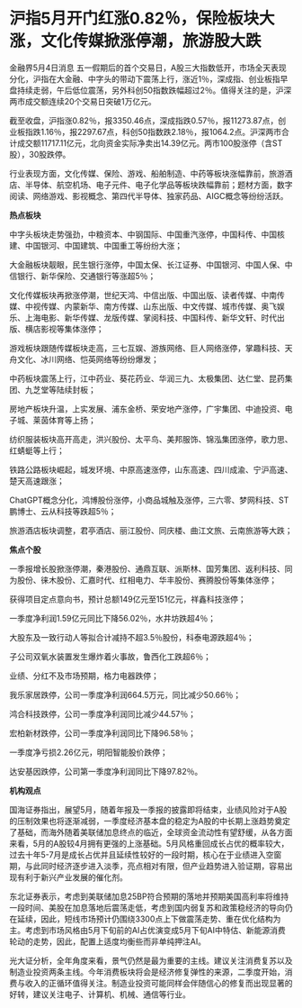 # 沪指5月开门红涨0.82％，保险板块大涨，文化传媒掀涨停潮，旅游股大跌

金融界5月4日消息
五一假期后的首个交易日，A股三大指数低开，市场全天表现分化，沪指在大金融、中字头的带动下震荡上行，涨近1％，深成指、创业板指早盘持续走弱，午后低位震荡，另外科创50指数跌幅超过2％。值得关注的是，沪深两市成交额连续20个交易日突破1万亿元。

截至收盘，沪指涨0.82％，报3350.46点，深成指跌0.57％，报11273.87点，创业板指跌1.16％，报2297.67点，科创50指数跌2.18％，报1064.2点。沪深两市合计成交额11717.11亿元，北向资金实际净卖出14.39亿元。两市100股涨停（含ST股），30股跌停。

行业表现方面，文化传媒、保险、游戏、船舶制造、中药等板块涨幅靠前，旅游酒店、半导体、航空机场、电子元件、电子化学品等板块跌幅靠前；题材方面，数字阅读、网络游戏、影视概念、第四代半导体、独家药品、AIGC概念等纷纷活跃。

**热点板块**

中字头板块走势强劲，中粮资本、中钢国际、中国重汽涨停，中国科传、中国核建、中国银河、中国建筑、中国重工等纷纷大涨；

大金融板块靓眼，民生银行涨停，中国太保、长江证券、中国银河、中国人保、中信银行、新华保险、交通银行等涨超5％；

文化传媒板块再掀涨停潮，世纪天鸿、中信出版、中国出版、读者传媒、中南传媒、中视传媒、内蒙新华、南方传媒、山东出版、中文传媒、城市传媒、奥飞娱乐、上海电影、新华传媒、龙版传媒、掌阅科技、中国科传、新华文轩、时代出版、横店影视等集体涨停；

游戏板块跟随传媒板块走高，三七互娱、游族网络、巨人网络涨停，掌趣科技、天舟文化、冰川网络、恺英网络等纷纷爆发；

中药板块震荡上行，江中药业、葵花药业、华润三九、太极集团、达仁堂、昆药集团、九芝堂等陆续封板；

房地产板块升温，上实发展、浦东金桥、荣安地产涨停，广宇集团、中迪投资、电子城、莱茵体育等上扬；

纺织服装板块高开高走，洪兴股份、太平鸟、美邦服饰、锦泓集团涨停，歌力思、红蜻蜓等上行；

铁路公路板块崛起，城发环境、中原高速涨停，山东高速、四川成渝、宁沪高速、楚天高速跟涨；

ChatGPT概念分化，鸿博股份涨停，小商品城触及涨停，三六零、梦网科技、ST鹏博士、云从科技等跌超5％；

旅游酒店板块调整，君亭酒店、丽江股份、同庆楼、曲江文旅、云南旅游等大跌；

**焦点个股**

一季报增长股掀涨停潮，秦港股份、通鼎互联、派斯林、国芳集团、返利科技、同为股份、徕木股份、汇嘉时代、红相电力、华丰股份、赛腾股份等集体涨停；

获得项目定点意向书，预计总额149亿元至151亿元，祥鑫科技涨停；

一季度净利润1.59亿元同比下降56.02％，水井坊跌超4％；

大股东及一致行动人等拟合计减持不超3.5％股份，科泰电源跌超4％；

子公司双氧水装置发生爆炸着火事故，鲁西化工跌超6％；

业绩、分红不及市场预期，格力电器跌停；

我乐家居跌停，公司一季度净利润664.5万元，同比减少50.66％；

鸿合科技跌停，公司一季度净利润同比减少44.57％；

宏柏新材跌停，公司一季度净利润同比下降96.58％；

一季度净亏损2.26亿元，明阳智能股价跌停；

达安基因跌停，公司第一季度净利润同比下降97.82％。

**机构观点**

国海证券指出，展望5月，随着年报及一季报的披露即将结束，业绩风险对于A股的压制效果也将逐渐减弱，一季度经济基本盘的稳定为A股的中长期上涨趋势奠定了基础，而海外随着美联储加息终点的临近，全球资金流动性有望舒缓，从各方面来看，5月的A股较4月拥有更强的上涨基础。5月风格重回成长占优的概率较大，过去十年5-7月是成长占优并且延续性较好的一段时期，核心在于业绩进入空窗期，与此同时经济逐步进入淡季，亮点相对有限，但产业趋势进入验证期，容易出现有利于新兴产业发展的催化剂。

东北证券表示，考虑到美联储加息25BP符合预期的落地并预期美国高利率将维持一段时间、美股在加息落地后震荡走低，考虑到国内弱复苏和政策稳经济的导向仍在延续，因此，短线市场预计仍围绕3300点上下做震荡走势、重在优化结构为主。考虑到市场风格由5月下旬前的AI占优演变成5月下旬AI中特估、新能源消费轮动的走势，因此，配置上适度均衡些而非单纯押注AI。

光大证分析，全年角度来看，景气仍然是最为重要的主线。建议关注消费复苏以及制造业投资两条主线。今年消费板块将会是经济修复弹性的来源，二季度开始，消费与收入的正循环值得关注。制造业投资可能同样会伴随信心的修复而出现显著的好转，建议关注电子、计算机、机械、通信等行业。


